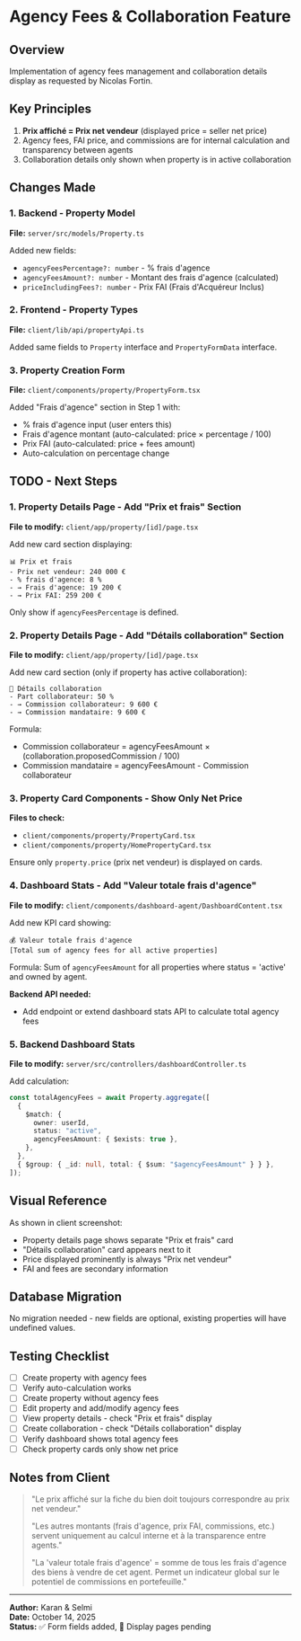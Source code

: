# Agency Fees & Collaboration Feature

## Overview

Implementation of agency fees management and collaboration details display as requested by Nicolas Fortin.

## Key Principles

1. **Prix affiché = Prix net vendeur** (displayed price = seller net price)
2. Agency fees, FAI price, and commissions are for internal calculation and transparency between agents
3. Collaboration details only shown when property is in active collaboration

## Changes Made

### 1. Backend - Property Model

**File:** `server/src/models/Property.ts`

Added new fields:

- `agencyFeesPercentage?: number` - % frais d'agence
- `agencyFeesAmount?: number` - Montant des frais d'agence (calculated)
- `priceIncludingFees?: number` - Prix FAI (Frais d'Acquéreur Inclus)

### 2. Frontend - Property Types

**File:** `client/lib/api/propertyApi.ts`

Added same fields to `Property` interface and `PropertyFormData` interface.

### 3. Property Creation Form

**File:** `client/components/property/PropertyForm.tsx`

Added "Frais d'agence" section in Step 1 with:

- % frais d'agence input (user enters this)
- Frais d'agence montant (auto-calculated: price × percentage / 100)
- Prix FAI (auto-calculated: price + fees amount)
- Auto-calculation on percentage change

## TODO - Next Steps

### 1. Property Details Page - Add "Prix et frais" Section

**File to modify:** `client/app/property/[id]/page.tsx`

Add new card section displaying:

```
📊 Prix et frais
- Prix net vendeur: 240 000 €
- % frais d'agence: 8 %
- → Frais d'agence: 19 200 €
- → Prix FAI: 259 200 €
```

Only show if `agencyFeesPercentage` is defined.

### 2. Property Details Page - Add "Détails collaboration" Section

**File to modify:** `client/app/property/[id]/page.tsx`

Add new card section (only if property has active collaboration):

```
🤝 Détails collaboration
- Part collaborateur: 50 %
- → Commission collaborateur: 9 600 €
- → Commission mandataire: 9 600 €
```

Formula:

- Commission collaborateur = agencyFeesAmount × (collaboration.proposedCommission / 100)
- Commission mandataire = agencyFeesAmount - Commission collaborateur

### 3. Property Card Components - Show Only Net Price

**Files to check:**

- `client/components/property/PropertyCard.tsx`
- `client/components/property/HomePropertyCard.tsx`

Ensure only `property.price` (prix net vendeur) is displayed on cards.

### 4. Dashboard Stats - Add "Valeur totale frais d'agence"

**File to modify:** `client/components/dashboard-agent/DashboardContent.tsx`

Add new KPI card showing:

```
💰 Valeur totale frais d'agence
[Total sum of agency fees for all active properties]
```

Formula: Sum of `agencyFeesAmount` for all properties where status = 'active' and owned by agent.

**Backend API needed:**

- Add endpoint or extend dashboard stats API to calculate total agency fees

### 5. Backend Dashboard Stats

**File to modify:** `server/src/controllers/dashboardController.ts`

Add calculation:

```typescript
const totalAgencyFees = await Property.aggregate([
  {
    $match: {
      owner: userId,
      status: "active",
      agencyFeesAmount: { $exists: true },
    },
  },
  { $group: { _id: null, total: { $sum: "$agencyFeesAmount" } } },
]);
```

## Visual Reference

As shown in client screenshot:

- Property details page shows separate "Prix et frais" card
- "Détails collaboration" card appears next to it
- Price displayed prominently is always "Prix net vendeur"
- FAI and fees are secondary information

## Database Migration

No migration needed - new fields are optional, existing properties will have undefined values.

## Testing Checklist

- [ ] Create property with agency fees
- [ ] Verify auto-calculation works
- [ ] Create property without agency fees
- [ ] Edit property and add/modify agency fees
- [ ] View property details - check "Prix et frais" display
- [ ] Create collaboration - check "Détails collaboration" display
- [ ] Verify dashboard shows total agency fees
- [ ] Check property cards only show net price

## Notes from Client

> "Le prix affiché sur la fiche du bien doit toujours correspondre au prix net vendeur."
>
> "Les autres montants (frais d'agence, prix FAI, commissions, etc.) servent uniquement au calcul interne et à la transparence entre agents."
>
> "La 'valeur totale frais d'agence' = somme de tous les frais d'agence des biens à vendre de cet agent. Permet un indicateur global sur le potentiel de commissions en portefeuille."

---

**Author:** Karan & Selmi  
**Date:** October 14, 2025  
**Status:** ✅ Form fields added, 🔄 Display pages pending
